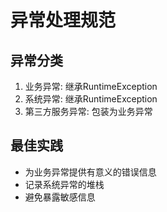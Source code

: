 # 异常处理规范

## 异常分类
1. 业务异常: 继承RuntimeException
2. 系统异常: 继承RuntimeException
3. 第三方服务异常: 包装为业务异常

## 最佳实践
- 为业务异常提供有意义的错误信息
- 记录系统异常的堆栈
- 避免暴露敏感信息